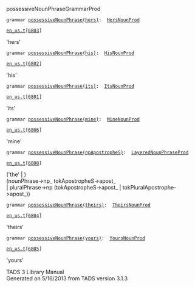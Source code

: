 <span class="title">possessiveNounPhrase</span><span class="type">GrammarProd</span>

`grammar `<span class="classExtLink">[`possessiveNounPhrase(hers)`](../object/possessiveNounPhrase(hers).html)</span>` :   `[`HersNounProd`](../object/HersNounProd.html)

[`en_us.t`](../file/en_us.t.html)`[`[`6803`](../source/en_us.t.html#6803)`]`

<div class="gramrule">

'hers'

</div>

`grammar `<span class="classExtLink">[`possessiveNounPhrase(his)`](../object/possessiveNounPhrase(his).html)</span>` :   `[`HisNounProd`](../object/HisNounProd.html)

[`en_us.t`](../file/en_us.t.html)`[`[`6802`](../source/en_us.t.html#6802)`]`

<div class="gramrule">

'his'

</div>

`grammar `<span class="classExtLink">[`possessiveNounPhrase(its)`](../object/possessiveNounPhrase(its).html)</span>` :   `[`ItsNounProd`](../object/ItsNounProd.html)

[`en_us.t`](../file/en_us.t.html)`[`[`6801`](../source/en_us.t.html#6801)`]`

<div class="gramrule">

'its'

</div>

`grammar `<span class="classExtLink">[`possessiveNounPhrase(mine)`](../object/possessiveNounPhrase(mine).html)</span>` :   `[`MineNounProd`](../object/MineNounProd.html)

[`en_us.t`](../file/en_us.t.html)`[`[`6806`](../source/en_us.t.html#6806)`]`

<div class="gramrule">

'mine'

</div>

`grammar `<span class="classExtLink">[`possessiveNounPhrase(npApostropheS)`](../object/possessiveNounPhrase(npApostropheS).html)</span>` :   `[`LayeredNounPhraseProd`](../object/LayeredNounPhraseProd.html)

[`en_us.t`](../file/en_us.t.html)`[`[`6808`](../source/en_us.t.html#6808)`]`

<div class="gramrule">

('the' \| )  
(nounPhrase-\>np\_ tokApostropheS-\>apost\_  
\| pluralPhrase-\>np (tokApostropheS-\>apost\_ \|
tokPluralApostrophe-\>apost\_))  

</div>

`grammar `<span class="classExtLink">[`possessiveNounPhrase(theirs)`](../object/possessiveNounPhrase(theirs).html)</span>` :   `[`TheirsNounProd`](../object/TheirsNounProd.html)

[`en_us.t`](../file/en_us.t.html)`[`[`6804`](../source/en_us.t.html#6804)`]`

<div class="gramrule">

'theirs'

</div>

`grammar `<span class="classExtLink">[`possessiveNounPhrase(yours)`](../object/possessiveNounPhrase(yours).html)</span>` :   `[`YoursNounProd`](../object/YoursNounProd.html)

[`en_us.t`](../file/en_us.t.html)`[`[`6805`](../source/en_us.t.html#6805)`]`

<div class="gramrule">

'yours'

</div>

<div class="ftr">

TADS 3 Library Manual  
Generated on 5/16/2013 from TADS version 3.1.3

</div>
